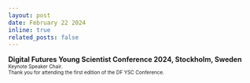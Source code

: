 ```yaml
---
layout: post
date: February 22 2024
inline: true
related_posts: false
---
```



<b> Digital Futures Young Scientist Conference 2024, Stockholm, Sweden</b>
<br> <font size="1">Keynote Speaker Chair.</font> 
<br> <font size="1">Thank you for attending the first edition of the DF YSC Conference.</font> 